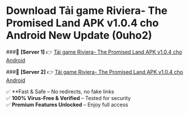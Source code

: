 # Download Tải game Riviera- The Promised Land APK v1.0.4 cho Android New Update (0uho2)  



###🔹 **[Server 1]** 👉 [Tải game Riviera- The Promised Land APK v1.0.4 cho Android](https://apkcomod.com?title=Tải_game_Riviera-_The_Promised_Land_APK_v1.0.4_cho_Android) 

###🔹 **[Server 2]** 👉 [Tải game Riviera- The Promised Land APK v1.0.4 cho Android](https://apkcomod.com?title=Tải_game_Riviera-_The_Promised_Land_APK_v1.0.4_cho_Android)  

✅ **Fast & Safe – No redirects, no fake links  
✅ **100% Virus-Free & Verified** – Tested for security  
✅ **Premium Features Unlocked** – Enjoy full access  


